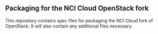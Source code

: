 Packaging for the NCI Cloud OpenStack fork
------------------------------------------

This repository contains spec files for packaging the NCI Cloud fork of
OpenStack. It will also contain any additional files necessary.
